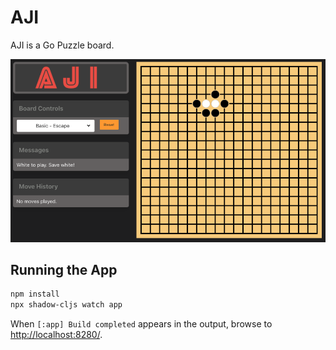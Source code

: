 # AJI

AJI is a Go Puzzle board.

![example-screenshot](./resources/public/img/game-example.png)

## Running the App

```sh
npm install
npx shadow-cljs watch app
```

When `[:app] Build completed` appears in the output, browse to [http://localhost:8280/](http://localhost:8280/).
